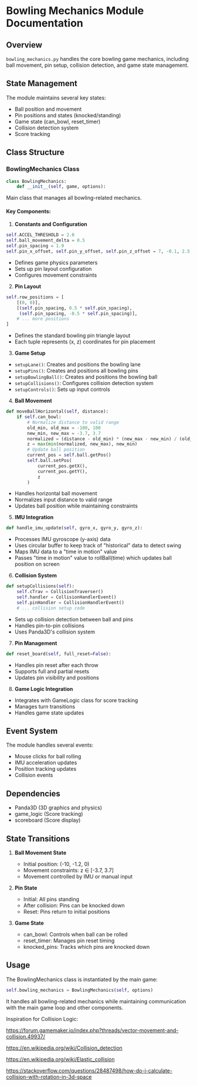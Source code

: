 # Bowling Mechanics Module Documentation

## Overview

`bowling_mechanics.py` handles the core bowling game mechanics, including ball movement, pin setup, collision detection, and game state management.

## State Management

The module maintains several key states:

- Ball position and movement
- Pin positions and states (knocked/standing)
- Game state (can_bowl, reset_timer)
- Collision detection system
- Score tracking

## Class Structure

### BowlingMechanics Class

```python
class BowlingMechanics:
    def __init__(self, game, options):
```

Main class that manages all bowling-related mechanics.

#### Key Components:

1. **Constants and Configuration**

```python
self.ACCEL_THRESHOLD = 2.0
self.ball_movement_delta = 0.5
self.pin_spacing = 1.9
self.pin_x_offset, self.pin_y_offset, self.pin_z_offset = 7, -0.1, 2.5
```

- Defines game physics parameters
- Sets up pin layout configuration
- Configures movement constraints

2. **Pin Layout**

```python
self.row_positions = [
    [(0, 0)],
    [(self.pin_spacing, 0.5 * self.pin_spacing),
     (self.pin_spacing, -0.5 * self.pin_spacing)],
    # ... more positions
]
```

- Defines the standard bowling pin triangle layout
- Each tuple represents (x, z) coordinates for pin placement

3. **Game Setup**

- `setupLane()`: Creates and positions the bowling lane
- `setupPins()`: Creates and positions all bowling pins
- `setupBowlingBall()`: Creates and positions the bowling ball
- `setupCollisions()`: Configures collision detection system
- `setupControls()`: Sets up input controls

4. **Ball Movement**

```python
def moveBallHorizontal(self, distance):
    if self.can_bowl:
        # Normalize distance to valid range
        old_min, old_max = -100, 100
        new_min, new_max = -3.7, 3.7
        normalized = (distance - old_min) * (new_max - new_min) / (old_max - old_min) + new_min
        z = max(min(normalized, new_max), new_min)
        # Update ball position
        current_pos = self.ball.getPos()
        self.ball.setPos(
            current_pos.getX(),
            current_pos.getY(),
            z
        )
```

- Handles horizontal ball movement
- Normalizes input distance to valid range
- Updates ball position while maintaining constraints

5. **IMU Integration**

```python
def handle_imu_update(self, gyro_x, gyro_y, gyro_z):
```

- Processes IMU gyroscope (y-axis) data
- Uses circular buffer to keep track of "historical" data to detect swing
- Maps IMU data to a "time in motion" value
- Passes "time in motion" value to rollBall(time) which updates ball position on screen

6. **Collision System**

```python
def setupCollisions(self):
    self.cTrav = CollisionTraverser()
    self.handler = CollisionHandlerEvent()
    self.pinHandler = CollisionHandlerEvent()
    # ... collision setup code
```

- Sets up collision detection between ball and pins
- Handles pin-to-pin collisions
- Uses Panda3D's collision system

7. **Pin Management**

```python
def reset_board(self, full_reset=False):
```

- Handles pin reset after each throw
- Supports full and partial resets
- Updates pin visibility and positions

8. **Game Logic Integration**

- Integrates with GameLogic class for score tracking
- Manages turn transitions
- Handles game state updates

## Event System

The module handles several events:

- Mouse clicks for ball rolling
- IMU acceleration updates
- Position tracking updates
- Collision events

## Dependencies

- Panda3D (3D graphics and physics)
- game_logic (Score tracking)
- scoreboard (Score display)

## State Transitions

1. **Ball Movement State**

   - Initial position: (-10, -1.2, 0)
   - Movement constraints: z ∈ [-3.7, 3.7]
   - Movement controlled by IMU or manual input

2. **Pin State**

   - Initial: All pins standing
   - After collision: Pins can be knocked down
   - Reset: Pins return to initial positions

3. **Game State**
   - can_bowl: Controls when ball can be rolled
   - reset_timer: Manages pin reset timing
   - knocked_pins: Tracks which pins are knocked down

## Usage

The BowlingMechanics class is instantiated by the main game:

```python
self.bowling_mechanics = BowlingMechanics(self, options)
```

It handles all bowling-related mechanics while maintaining communication with the main game loop and other components.

Inspiration for Collision Logic:

https://forum.gamemaker.io/index.php?threads/vector-movement-and-collision.49937/

https://en.wikipedia.org/wiki/Collision_detection

https://en.wikipedia.org/wiki/Elastic_collision

https://stackoverflow.com/questions/28487498/how-do-i-calculate-collision-with-rotation-in-3d-space
